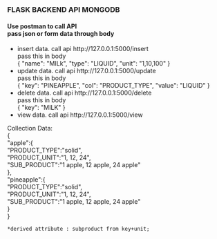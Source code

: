 <h3>FLASK BACKEND API MONGODB</h3>
<h4>Use postman to call API</br>pass json or form data through body </h4>
<ul>
    <li>insert data. call api http://127.0.0.1:5000/insert </br>pass this in body</br>
    {
     "name": "MILk",
     "type": "LIQUID",
     "unit": "1,10,100"
    }</li>
    <li>update data. call api http://127.0.0.1:5000/update </br>pass this in body</br>
    {
     "key": "PINEAPPLE",
     "col": "PRODUCT_TYPE",
     "value": "LIQUID"
    }</li>
    <li>delete data. call api http://127.0.0.1:5000/delete </br>pass this in body</br>
    {
     "key": "MILK"
    }</li>
    <li>view data. call api http://127.0.0.1:5000/view</li>

</ul>

<p>
    Collection Data:
    </br>
    {</br>
        "apple":{</br>
            "PRODUCT_TYPE":"solid",</br>
            "PRODUCT_UNIT":"1, 12, 24",</br>
            "SUB_PRODUCT":"1 apple, 12 apple, 24 apple"</br>
        },</br>
        "pineapple":{</br>
            "PRODUCT_TYPE":"solid",</br>
            "PRODUCT_UNIT":"1, 12, 24",</br>
            "SUB_PRODUCT":"1 apple, 12 apple, 24 apple"</br>
        }</br>
    }</br>

    *derived attribute : subproduct from key+unit; 
</p>